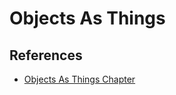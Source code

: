 # Objects As Things

## References
- [Objects As Things Chapter](https://github.com/nashville-software-school/client-side-mastery/blob/master/book-2-the-neophyte/chapters/OBJECTS_AS_THINGS.md)